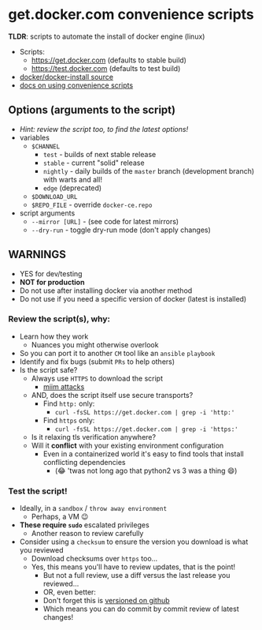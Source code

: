 # get.docker.com convenience scripts

**TLDR**: scripts to automate the install of docker engine (linux)

- Scripts:
  - <https://get.docker.com> (defaults to stable build)
  - <https://test.docker.com> (defaults to test build)
- [docker/docker-install source](https://github.com/docker/docker-install)
- [docs on using convenience scripts](https://docs.docker.com/engine/install/ubuntu/#install-using-the-convenience-script)

## Options (arguments to the script)

- _Hint: review the script too, to find the latest options!_
- variables
  - `$CHANNEL`
    - `test` - builds of next stable release
    - `stable` - current "solid" release
    - `nightly` - daily builds of the `master` branch (development branch) with warts and all!
    - `edge` (deprecated)
  - `$DOWNLOAD_URL`
  - `$REPO_FILE` - override `docker-ce.repo`
- script arguments
  - `--mirror [URL]` - (see code for latest mirrors)
  - `--dry-run` - toggle dry-run mode (don't apply changes)

## **WARNINGS**

- YES for dev/testing
- **NOT for production**
- Do not use after installing docker via another method
- Do not use if you need a specific version of docker (latest is installed)
  
### Review the script(s), why:

- Learn how they work
  - Nuances you might otherwise overlook
- So you can port it to another `CM` tool like an `ansible` `playbook`
- Identify and fix bugs (submit `PRs` to help others)
- Is the script safe?
  - Always use `HTTPS` to download the script
    - [miim attacks](https://en.wikipedia.org/wiki/Man-in-the-middle_attack)
  - AND, does the script itself use secure transports?
    - Find `http:` only:
      - `curl -fsSL https://get.docker.com | grep -i 'http:'`
    - Find `https` only:
      - `curl -fsSL https://get.docker.com | grep -i 'https:'`
  - Is it relaxing tls verification anywhere?
  - Will it **conflict** with your existing environment configuration
    - Even in a containerized world it's easy to find tools that install conflicting dependencies
      - (:joy: 'twas not long ago that python2 vs 3 was a thing :smile:)

### Test the script!

- Ideally, in a `sandbox` / `throw away environment`
  - Perhaps, a VM :wink:
- **These require `sudo`** escalated privileges
  - Another reason to review carefully
- Consider using a `checksum` to ensure the version you download is what you reviewed
  - Download checksums over `https` too...
  - Yes, this means you'll have to review updates, that is the point!
    - But not a full review, use a diff versus the last release you reviewed...
    - OR, even better:
    - Don't forget this is [versioned on github](https://github.com/docker/docker-install)
    - Which means you can do commit by commit review of latest changes!
